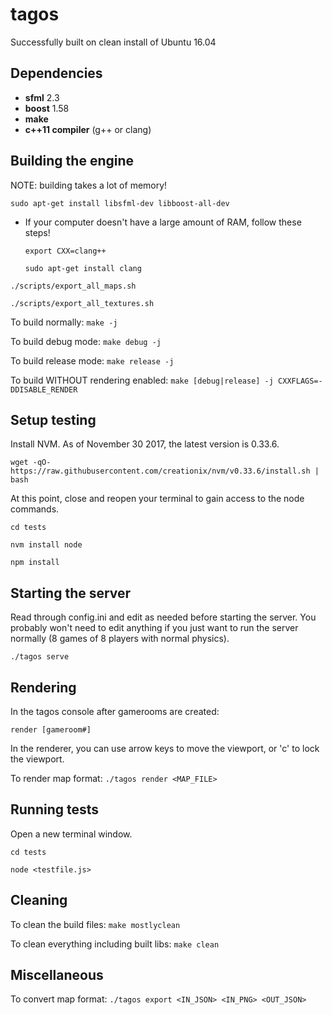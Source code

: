 tagos
===

Successfully built on clean install of Ubuntu 16.04

## Dependencies
- **sfml** 2.3
- **boost** 1.58
- **make**
- **c++11 compiler** (g++ or clang)

## Building the engine

NOTE: building takes a lot of memory!

`sudo apt-get install libsfml-dev libboost-all-dev`

- If your computer doesn't have a large amount of RAM, follow these steps!
    
    `export CXX=clang++` 
    
    `sudo apt-get install clang`
        
`./scripts/export_all_maps.sh`

`./scripts/export_all_textures.sh`

To build normally: `make -j`

To build debug mode: `make debug -j`

To build release mode: `make release -j`

To build WITHOUT rendering enabled: `make [debug|release] -j CXXFLAGS=-DDISABLE_RENDER`

## Setup testing

Install NVM. As of November 30 2017, the latest version is 0.33.6.

`wget -qO- https://raw.githubusercontent.com/creationix/nvm/v0.33.6/install.sh | bash`

At this point, close and reopen your terminal to gain access to the node commands.

`cd tests`

`nvm install node`

`npm install`

## Starting the server

Read through config.ini and edit as needed before starting the server.
You probably won't need to edit anything if you just want to run the server normally (8 games of 8 players with normal physics).

`./tagos serve`

## Rendering

In the tagos console after gamerooms are created:

`render [gameroom#]`

In the renderer, you can use arrow keys to move the viewport, or 'c' to lock the viewport.

To render map format: `./tagos render <MAP_FILE>`

## Running tests

Open a new terminal window.

`cd tests`

`node <testfile.js>`

## Cleaning

To clean the build files: `make mostlyclean`

To clean everything including built libs: `make clean`

## Miscellaneous

To convert map format: `./tagos export <IN_JSON> <IN_PNG> <OUT_JSON>`

